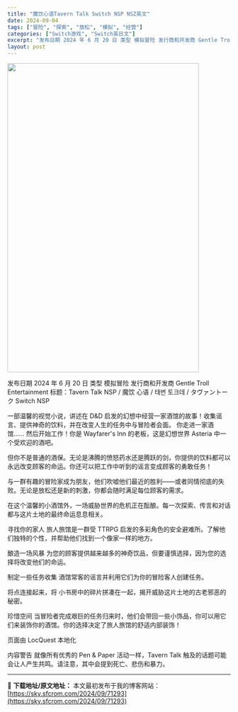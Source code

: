 ```yaml
---
title: "魔饮心语Tavern Talk Switch NSP NSZ英文"
date: 2024-09-04
tags: ["冒险", "探索", "放松", "模拟", "经营"]
categories: ["Switch游戏", "Switch英日文"]
excerpt: "发布日期 2024 年 6 月 20 日 类型 模拟冒险 发行商和开发商 Gentle Troll Entertainment 标题：Tavern Talk NSP / 魔饮 心语 / 태번 토크데 / タヴァントーク Switch NSP 一部温馨的视觉小说，讲述在 D&amp;D 启发的幻想中经营一家酒&hellip;"
layout: post
---
```


<img src="https://sky.sfcrom.com/wp-content/uploads/2024/09/2024090411274498.webp" alt="" width="432" height="698" class="aligncenter size-full wp-image-71294" />

发布日期	2024 年 6 月 20 日
类型	模拟冒险
发行商和开发商 Gentle Troll Entertainment
标题：Tavern Talk NSP / 魔饮 心语 / 태번 토크데 / タヴァントーク Switch NSP

一部温馨的视觉小说，讲述在 D&D 启发的幻想中经营一家酒馆的故事！收集谣言、提供神奇的饮料，并在改变人生的任务中与冒险者会面。
你走进一家酒馆……
然后开始工作！你是 Wayfarer's Inn 的老板，这是幻想世界 Asteria 中一个受欢迎的酒吧。

但你不是普通的酒保。无论是沸腾的愤怒药水还是腾跃的剑，你提供的饮料都可以永远改变顾客的命运。你还可以把工作中听到的谣言变成顾客的勇敢任务！

与一群有趣的冒险家成为朋友，他们吹嘘他们最近的胜利——或者同情彻底的失败。无论是放松还是新的刺激，你都会随时满足每位顾客的需求。

在这个温馨的小酒馆外，一场威胁世界的危机正在酝酿。每一次探索、传言和对话都与这片土地的最终命运息息相关。

寻找你的家人
旅人旅馆是一群受 TTRPG 启发的多彩角色的安全避难所。了解他们独特的个性，并帮助他们找到一个像家一样的地方。

酿造一场风暴
为您的顾客提供越来越多的神奇饮品，但要谨慎选择，因为您的选择将改变他们的命运。

制定一些任务收集
酒馆常客的谣言并利用它们为你的冒险客人创建任务。

将点连接起来，将
小书房中的碎片拼凑在一起，揭开威胁这片土地的古老邪恶的秘密。

珍惜空间
当冒险者完成艰巨的任务归来时，他们会带回一些小饰品，你可以用它们来装饰你的酒馆。你的选择决定了旅人旅馆的舒适内部装饰！

页面由 LocQuest 本地化

内容警告
就像所有优秀的 Pen & Paper 活动一样，Tavern Talk 触及的话题可能会让人产生共鸣。请注意，其中会提到死亡、悲伤和暴力。

---
📖 **下载地址/原文地址：** 本文最初发布于我的博客网站：[https://sky.sfcrom.com/2024/09/71293](https://sky.sfcrom.com/2024/09/71293)
